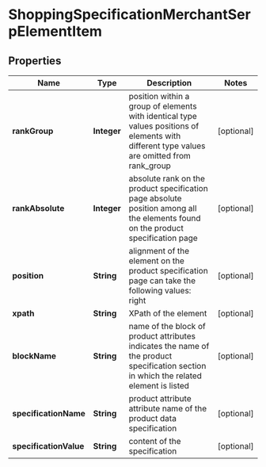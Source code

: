 

# ShoppingSpecificationMerchantSerpElementItem


## Properties

| Name | Type | Description | Notes |
|------------ | ------------- | ------------- | -------------|
|**rankGroup** | **Integer** | position within a group of elements with identical type values positions of elements with different type values are omitted from rank_group |  [optional] |
|**rankAbsolute** | **Integer** | absolute rank on the product specification page absolute position among all the elements found on the product specification page |  [optional] |
|**position** | **String** | alignment of the element on the product specification page can take the following values: right |  [optional] |
|**xpath** | **String** | XPath of the element |  [optional] |
|**blockName** | **String** | name of the block of product attributes indicates the name of the product specification section in which the related element is listed |  [optional] |
|**specificationName** | **String** | product attribute attribute name of the product data specification |  [optional] |
|**specificationValue** | **String** | content of the specification |  [optional] |




